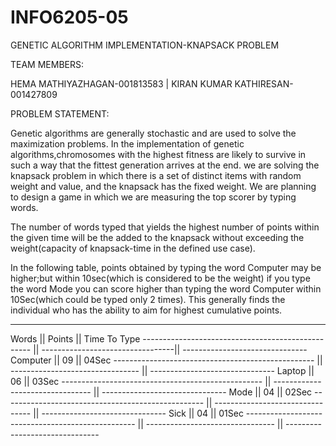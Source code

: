 # INFO6205-05
GENETIC ALGORITHM IMPLEMENTATION-KNAPSACK PROBLEM


TEAM MEMBERS:


HEMA MATHIYAZHAGAN-001813583 |  KIRAN KUMAR KATHIRESAN-001427809


PROBLEM STATEMENT:

 Genetic algorithms are generally stochastic and are used to solve the maximization problems. In the implementation of genetic algorithms,chromosomes with the highest fitness are likely to survive in such a way that the fittest generation arrives at the end. we are solving the knapsack problem in which there is a set of distinct items with random weight and value, and the knapsack has the fixed weight. We are planning to design a game in which we are measuring the top scorer by typing words. 

 The number of words typed that yields the highest number of points within the given time will be the added to the knapsack without exceeding the weight(capacity of knapsack-time in the defined use case).

 In the following table, points obtained by typing the word Computer may be higher;but within 10sec(which is considered to be the weight) if you type the word Mode you can score higher than typing the word Computer within 10Sec(which could be typed only 2 times). This generally finds the individual who has the ability to aim for highest cumulative points.


-----------------------------------------------------------------------------------------------------------------------
Words                                               ||              Points              ||                 Time To Type
--------------------------------------------------  || ---------------------------------|| -------------------------------
Computer                                            || 09                               ||                  04Sec
--------------------------------------------------  || -------------------------------- || -------------------------------
Laptop                                              || 06                               ||                  03Sec
--------------------------------------------------  || -------------------------------- || -------------------------------
Mode                                                || 04                               ||                  02Sec
--------------------------------------------------  || -------------------------------- || -------------------------------
Sick                                                || 04                               ||                  01Sec
--------------------------------------------------  || -------------------------------- || -------------------------------
